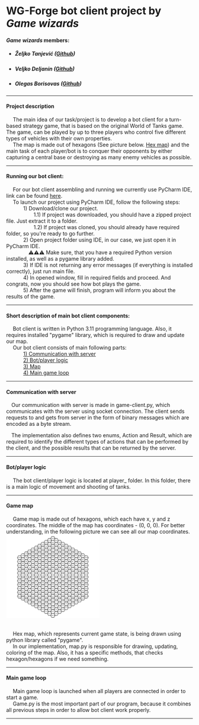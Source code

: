# WG-Forge bot client project by ***Game wizards***
#### ***Game wizards*** members:
- ##### Željko Tanjević ([Github](https://github.com/Zeljko103))
- ##### Veljko Deljanin ([Github](https://github.com/VeljkoDeljanin))
- ##### Olegas Borisovas ([Github](https://github.com/Olegas123))

---
#### Project description
&emsp; The main idea of our task/project is to develop a bot client for a turn-based strategy game, that is based on the original World of Tanks game. The game, can be played by up to three players who control five different types of vehicles with their own properties.<br>
&emsp; The map is made out of hexagons (See picture below. [Hex map](#game-map)) and the main task of each player/bot is to conquer their opponents by either capturing a central base or destroying as many enemy vehicles as possible.

---

#### Running our bot client:
&emsp; For our bot client assembling and running we currently use PyCharm IDE, link can be found [here](https://www.jetbrains.com/pycharm/).<br>
&emsp; To launch our project using PyCharm IDE, follow the following steps:<br>
&emsp;&emsp;&emsp; 1) Download/clone our project. <br>
&emsp;&emsp;&emsp;&emsp;&emsp; 1.1) If project was downloaded, you should have a zipped project file. Just extract it to a folder.<br>
&emsp;&emsp;&emsp;&emsp;&emsp; 1.2) If project was cloned, you should already have required folder, so you're ready to go further.<br>
&emsp;&emsp;&emsp; 2) Open project folder using IDE, in our case, we just open it in PyCharm IDE.<br>
&emsp;&emsp;&emsp;&emsp; :warning::warning::warning:   Make sure, that you have a required Python version installed, as well as a pygame library added.<br>
&emsp;&emsp;&emsp; 3) If IDE is not returning any error messages (if everything is installed correctly), just run main file.<br>
&emsp;&emsp;&emsp; 4) In opened window, fill in required fields and proceed. And congrats, now you should see how bot plays the game.<br>
&emsp;&emsp;&emsp; 5) After the game will finish, program will inform you about the results of the game.<br>

---

#### Short description of main bot client components:
&emsp; Bot client is written in Python 3.11 programming language. Also, it requires installed "pygame" library, which is required to draw and update our map.<br>
&emsp; Our bot client consists of main following parts:<br>
&emsp;&emsp;&emsp; [1) Communication with server](#communication-with-server)<br>
&emsp;&emsp;&emsp; [2) Bot/player logic](#botplayer-logic)<br>
&emsp;&emsp;&emsp; [3) Map](#game-map)<br>
&emsp;&emsp;&emsp; [4) Main game loop](#main-game-loop)<br>

---

#### Communication with server

&emsp;Our communication with server is made in game-client.py, which communicates with the server using socket connection. The client sends requests to and gets from server in the form of binary messages which are encoded as a byte stream. <br>

&emsp;The implementation also defines two enums, Action and Result, which are required to identify the different types of actions that can be performed by the client, and the possible results that can be returned by the server.<br>

---

#### Bot/player logic
&emsp; The bot client/player logic is located at player_ folder. In this folder, there is a main logic of movement and shooting of tanks.<br>

---

#### Game map
&emsp; Game map is made out of hexagons, which each have x, y and z coordinates. The middle of the map has coordinates - (0, 0, 0). For better understanding, in the following picture we can see all our map coordinates.<br>
<img src='map.png' width=50%/>

<br>
&emsp; Hex map, which represents current game state, is being drawn using python library called "pygame".<br>
&emsp; In our implementation, map.py is responsible for drawing, updating, coloring of the map. Also, it has a specific methods, that checks hexagon/hexagons if we need something.<br>

---

#### Main game loop
&emsp; Main game loop is launched when all players are connected in order to start a game.<br>
&emsp; Game.py is the most important part of our program, because it combines all previous steps in order to allow bot client work properly.<br>

---
